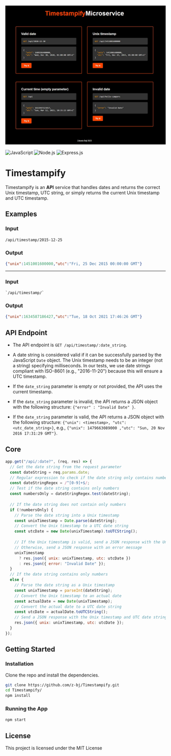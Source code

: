 ![banner](https://github.com/z-bj/Timestampify/blob/master/Banner.jpg)

![JavaScript](https://img.shields.io/badge/JavaScript-F7DF1E?style=for-the-badge&logo=javascript&logoColor=black) ![Node.js](https://img.shields.io/badge/Node.js-43853D?style=for-the-badge&logo=node.js&logoColor=white) ![Express.js](https://img.shields.io/badge/Express.js-404D59?style=for-the-badge)


# Timestampify

Timestampify is an **API** service that handles dates and returns the correct Unix timestamp, UTC string, or simply returns the current Unix timestamp and UTC timestamp.


## Examples

### Input 

``` url
/api/timestamp/2015-12-25
```

### Output

``` json
{"unix":1451001600000,"utc":"Fri, 25 Dec 2015 00:00:00 GMT"}
```

<hr>

### Input

``` url
`/api/timestamp/` 
```

### Output

``` json
{"unix":1634587186427,"utc":"Tue, 18 Oct 2021 17:46:26 GMT"}
```



## API Endpoint

- The API endpoint is `GET /api/timestamp/:date_string`.

- A date string is considered valid if it can be successfully parsed by the JavaScript `Date` object. The Unix timestamp needs to be an integer (not a string) specifying milliseconds. In our tests, we use date strings compliant with ISO-8601 (e.g., "2016-11-20") because this will ensure a UTC timestamp.

- If the `date_string` parameter is empty or not provided, the API uses the current timestamp.

- If the `date_string` parameter is invalid, the API returns a JSON object with the following structure: `{"error" : "Invalid Date" }`.

- If the `date_string` parameter is valid, the API returns a JSON object with the following structure: `{"unix": <timestamp>, "utc": <utc_date_string>}`,
   e.g., `{"unix": 1479663089000 ,"utc": "Sun, 20 Nov 2016 17:31:29 GMT"}`.


## Core

``` javascript
app.get("/api/:date?", (req, res) => {
  // Get the date string from the request parameter
  const dateString = req.params.date;
  // Regular expression to check if the date string only contains numbers
  const dateStringRegex = /^[0-9]+$/;
  // Test if the date string contains only numbers
  const numbersOnly = dateStringRegex.test(dateString);

  // If the date string does not contain only numbers
  if (!numbersOnly) {
    // Parse the date string into a Unix timestamp
    const unixTimestamp = Date.parse(dateString);
    // Convert the Unix timestamp to a UTC date string
    const utcDate = new Date(unixTimestamp).toUTCString();

    // If the Unix timestamp is valid, send a JSON response with the Unix timestamp and UTC date string
    // Otherwise, send a JSON response with an error message
    unixTimestamp
      ? res.json({ unix: unixTimestamp, utc: utcDate })
      : res.json({ error: "Invalid Date" });
  } 
  // If the date string contains only numbers
  else {
    // Parse the date string as a Unix timestamp
    const unixTimestamp = parseInt(dateString);
    // Convert the Unix timestamp to an actual date
    const actualDate = new Date(unixTimestamp);
    // Convert the actual date to a UTC date string
    const utcDate = actualDate.toUTCString();
    // Send a JSON response with the Unix timestamp and UTC date string
    res.json({ unix: unixTimestamp, utc: utcDate });
  }
});


```

## Getting Started

### Installation

Clone the repo and install the dependencies.

``` bash
git clone https://github.com/z-bj/Timestampify.git
cd Timestampify/
npm install
```



### Running the App

``` bash
npm start
```
## License

This project is licensed under the MIT License
